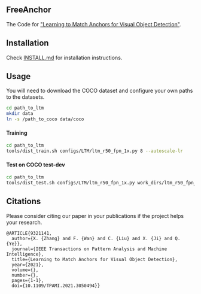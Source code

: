 ## FreeAnchor
The Code for ["Learning to Match Anchors for Visual Object Detection"](http://www.computer.org/csdl/10.1109/TPAMI.2021.3050494.).

## Installation 
Check [INSTALL.md](INSTALL.md) for installation instructions.

## Usage
You will need to download the COCO dataset and configure your own paths to the datasets.

```bash
cd path_to_ltm
mkdir data
ln -s /path_to_coco data/coco
```

#### Training

```bash
cd path_to_ltm
tools/dist_train.sh configs/LTM/ltm_r50_fpn_1x.py 8 --autoscale-lr
```

#### Test on COCO test-dev

```bash
cd path_to_ltm
tools/dist_test.sh configs/LTM/ltm_r50_fpn_1x.py work_dirs/ltm_r50_fpn_1x/latest.pth 8 --out results.pkl --eval bbox
```

## Citations
Please consider citing our paper in your publications if the project helps your research.
```
@ARTICLE{9321141,
  author={X. {Zhang} and F. {Wan} and C. {Liu} and X. {Ji} and Q. {Ye}},
  journal={IEEE Transactions on Pattern Analysis and Machine Intelligence}, 
  title={Learning to Match Anchors for Visual Object Detection}, 
  year={2021},
  volume={},
  number={},
  pages={1-1},
  doi={10.1109/TPAMI.2021.3050494}}
```
